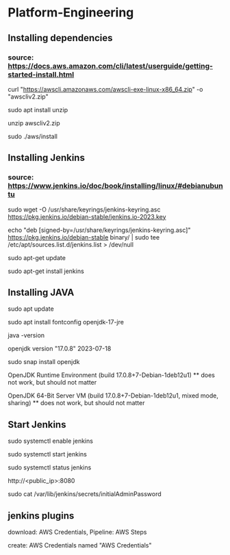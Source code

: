 # Platform-Engineering

## Installing dependencies
### source: https://docs.aws.amazon.com/cli/latest/userguide/getting-started-install.html

curl "https://awscli.amazonaws.com/awscli-exe-linux-x86_64.zip" -o "awscliv2.zip"

sudo apt install unzip

unzip awscliv2.zip

sudo ./aws/install



## Installing Jenkins
### source: https://www.jenkins.io/doc/book/installing/linux/#debianubuntu

sudo wget -O /usr/share/keyrings/jenkins-keyring.asc https://pkg.jenkins.io/debian-stable/jenkins.io-2023.key

echo "deb [signed-by=/usr/share/keyrings/jenkins-keyring.asc]" https://pkg.jenkins.io/debian-stable binary/ | sudo tee /etc/apt/sources.list.d/jenkins.list > /dev/null

sudo apt-get update

sudo apt-get install jenkins



## Installing JAVA

sudo apt update

sudo apt install fontconfig openjdk-17-jre

java -version

openjdk version "17.0.8" 2023-07-18

sudo snap install openjdk

OpenJDK Runtime Environment (build 17.0.8+7-Debian-1deb12u1)
** does not work, but should not matter

OpenJDK 64-Bit Server VM (build 17.0.8+7-Debian-1deb12u1, mixed mode, sharing)
** does not work, but should not matter



## Start Jenkins

sudo systemctl enable jenkins

sudo systemctl start jenkins

sudo systemctl status jenkins

http://<public_ip>:8080

sudo cat /var/lib/jenkins/secrets/initialAdminPassword



## jenkins plugins

download: AWS Credentials, Pipeline: AWS Steps

create: AWS Credentials named "AWS Credentials"
